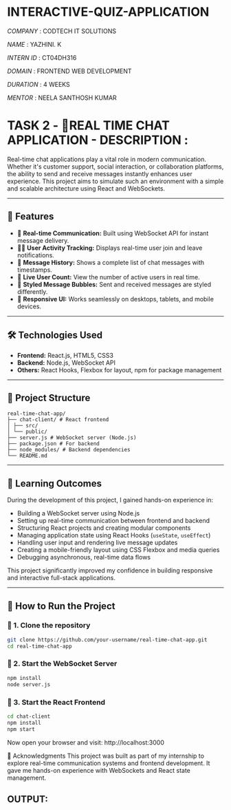 # INTERACTIVE-QUIZ-APPLICATION

*COMPANY* : CODTECH IT SOLUTIONS

*NAME* : YAZHINI. K

*INTERN ID* : CT04DH316

*DOMAIN* : FRONTEND WEB DEVELOPMENT

*DURATION* : 4 WEEKS

*MENTOR* : NEELA SANTHOSH KUMAR

# TASK 2 - 💬REAL TIME CHAT APPLICATION - DESCRIPTION :

Real-time chat applications play a vital role in modern communication. Whether it's customer support, social interaction, or collaboration platforms, the ability to send and receive messages instantly enhances user experience. This project aims to simulate such an environment with a simple and scalable architecture using React and WebSockets.

---


## 🚀 Features

- 🔴 **Real-time Communication:** Built using WebSocket API for instant message delivery.
- 🙋‍♂️ **User Activity Tracking:** Displays real-time user join and leave notifications.
- 🧾 **Message History:** Shows a complete list of chat messages with timestamps.
- 👥 **Live User Count:** View the number of active users in real time.
- 🎨 **Styled Message Bubbles:** Sent and received messages are styled differently.
- 📱 **Responsive UI:** Works seamlessly on desktops, tablets, and mobile devices.
---

## 🛠️ Technologies Used

- **Frontend:** React.js, HTML5, CSS3
- **Backend:** Node.js, WebSocket API
- **Others:** React Hooks, Flexbox for layout, npm for package management


---

## 📂 Project Structure
```
real-time-chat-app/
├── chat-client/ # React frontend
│ ├── src/
│ └── public/
├── server.js # WebSocket server (Node.js)
├── package.json # For backend
├── node_modules/ # Backend dependencies
└── README.md
```

---

## 🎯 Learning Outcomes

During the development of this project, I gained hands-on experience in:

- Building a WebSocket server using Node.js
- Setting up real-time communication between frontend and backend
- Structuring React projects and creating modular components
- Managing application state using React Hooks (`useState`, `useEffect`)
- Handling user input and rendering live message updates
- Creating a mobile-friendly layout using CSS Flexbox and media queries
- Debugging asynchronous, real-time data flows

This project significantly improved my confidence in building responsive and interactive full-stack applications.

---

## 🧪 How to Run the Project

### 🔹 1. Clone the repository

```bash
git clone https://github.com/your-username/real-time-chat-app.git
cd real-time-chat-app
```
### 🔹 2. Start the WebSocket Server
```bash
npm install
node server.js
```
### 🔹 3. Start the React Frontend
```bash
cd chat-client
npm install
npm start
```
Now open your browser and visit:
http://localhost:3000

🤝 Acknowledgments
This project was built as part of my internship to explore real-time communication systems and frontend development. It gave me hands-on experience with WebSockets and React state management.

## OUTPUT: 

